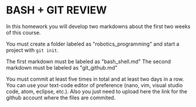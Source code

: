 # BASH + GIT REVIEW

In this homework you will develop two markdowns about the first two weeks of this course.

You must create a folder labeled as "robotics_programming" and start a project with `git init`.

The first markdown must be labeled as "bash_shell.md"
The second markdown must be labeled as "git_github.md"

You must commit at least five times in total and at least two days in a row. You can use your text-code editor of preference (nano, vim, visual studio code, atom, eclipse, etc.).
Also you just need to upload here the link for the github account where the files are commited.
